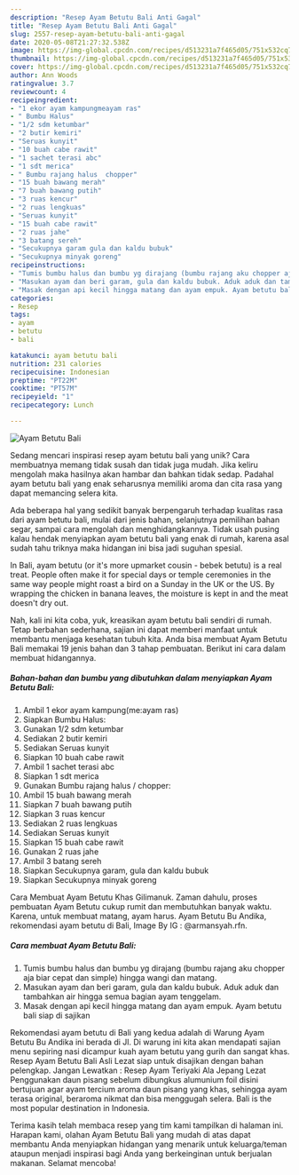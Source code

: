```yaml
---
description: "Resep Ayam Betutu Bali Anti Gagal"
title: "Resep Ayam Betutu Bali Anti Gagal"
slug: 2557-resep-ayam-betutu-bali-anti-gagal
date: 2020-05-08T21:27:32.538Z
image: https://img-global.cpcdn.com/recipes/d513231a7f465d05/751x532cq70/ayam-betutu-bali-foto-resep-utama.jpg
thumbnail: https://img-global.cpcdn.com/recipes/d513231a7f465d05/751x532cq70/ayam-betutu-bali-foto-resep-utama.jpg
cover: https://img-global.cpcdn.com/recipes/d513231a7f465d05/751x532cq70/ayam-betutu-bali-foto-resep-utama.jpg
author: Ann Woods
ratingvalue: 3.7
reviewcount: 4
recipeingredient:
- "1 ekor ayam kampungmeayam ras"
- " Bumbu Halus"
- "1/2 sdm ketumbar"
- "2 butir kemiri"
- "Seruas kunyit"
- "10 buah cabe rawit"
- "1 sachet terasi abc"
- "1 sdt merica"
- " Bumbu rajang halus  chopper"
- "15 buah bawang merah"
- "7 buah bawang putih"
- "3 ruas kencur"
- "2 ruas lengkuas"
- "Seruas kunyit"
- "15 buah cabe rawit"
- "2 ruas jahe"
- "3 batang sereh"
- "Secukupnya garam gula dan kaldu bubuk"
- "Secukupnya minyak goreng"
recipeinstructions:
- "Tumis bumbu halus dan bumbu yg dirajang (bumbu rajang aku chopper aja biar cepat dan simple) hingga wangi dan matang."
- "Masukan ayam dan beri garam, gula dan kaldu bubuk. Aduk aduk dan tambahkan air hingga semua bagian ayam tenggelam."
- "Masak dengan api kecil hingga matang dan ayam empuk. Ayam betutu bali siap di sajikan"
categories:
- Resep
tags:
- ayam
- betutu
- bali

katakunci: ayam betutu bali 
nutrition: 231 calories
recipecuisine: Indonesian
preptime: "PT22M"
cooktime: "PT57M"
recipeyield: "1"
recipecategory: Lunch

---
```



![Ayam Betutu Bali](https://img-global.cpcdn.com/recipes/d513231a7f465d05/751x532cq70/ayam-betutu-bali-foto-resep-utama.jpg)

Sedang mencari inspirasi resep ayam betutu bali yang unik? Cara membuatnya memang tidak susah dan tidak juga mudah. Jika keliru mengolah maka hasilnya akan hambar dan bahkan tidak sedap. Padahal ayam betutu bali yang enak seharusnya memiliki aroma dan cita rasa yang dapat memancing selera kita.

Ada beberapa hal yang sedikit banyak berpengaruh terhadap kualitas rasa dari ayam betutu bali, mulai dari jenis bahan, selanjutnya pemilihan bahan segar, sampai cara mengolah dan menghidangkannya. Tidak usah pusing kalau hendak menyiapkan ayam betutu bali yang enak di rumah, karena asal sudah tahu triknya maka hidangan ini bisa jadi suguhan spesial.

In Bali, ayam betutu (or it&#39;s more upmarket cousin - bebek betutu) is a real treat. People often make it for special days or temple ceremonies in the same way people might roast a bird on a Sunday in the UK or the US. By wrapping the chicken in banana leaves, the moisture is kept in and the meat doesn&#39;t dry out.


Nah, kali ini kita coba, yuk, kreasikan ayam betutu bali sendiri di rumah. Tetap berbahan sederhana, sajian ini dapat memberi manfaat untuk membantu menjaga kesehatan tubuh kita. Anda bisa membuat Ayam Betutu Bali memakai 19 jenis bahan dan 3 tahap pembuatan. Berikut ini cara dalam membuat hidangannya.

<!--inarticleads1-->

##### Bahan-bahan dan bumbu yang dibutuhkan dalam menyiapkan Ayam Betutu Bali:

1. Ambil 1 ekor ayam kampung(me:ayam ras)
1. Siapkan  Bumbu Halus:
1. Gunakan 1/2 sdm ketumbar
1. Sediakan 2 butir kemiri
1. Sediakan Seruas kunyit
1. Siapkan 10 buah cabe rawit
1. Ambil 1 sachet terasi abc
1. Siapkan 1 sdt merica
1. Gunakan  Bumbu rajang halus / chopper:
1. Ambil 15 buah bawang merah
1. Siapkan 7 buah bawang putih
1. Siapkan 3 ruas kencur
1. Sediakan 2 ruas lengkuas
1. Sediakan Seruas kunyit
1. Siapkan 15 buah cabe rawit
1. Gunakan 2 ruas jahe
1. Ambil 3 batang sereh
1. Siapkan Secukupnya garam, gula dan kaldu bubuk
1. Siapkan Secukupnya minyak goreng


Cara Membuat Ayam Betutu Khas Gilimanuk. Zaman dahulu, proses pembuatan Ayam Betutu cukup rumit dan membutuhkan banyak waktu. Karena, untuk membuat matang, ayam harus. Ayam Betutu Bu Andika, rekomendasi ayam betutu di Bali, Image By IG : @armansyah.rfn. 

<!--inarticleads2-->

##### Cara membuat Ayam Betutu Bali:

1. Tumis bumbu halus dan bumbu yg dirajang (bumbu rajang aku chopper aja biar cepat dan simple) hingga wangi dan matang.
1. Masukan ayam dan beri garam, gula dan kaldu bubuk. Aduk aduk dan tambahkan air hingga semua bagian ayam tenggelam.
1. Masak dengan api kecil hingga matang dan ayam empuk. Ayam betutu bali siap di sajikan


Rekomendasi ayam betutu di Bali yang kedua adalah di Warung Ayam Betutu Bu Andika ini berada di Jl. Di warung ini kita akan mendapati sajian menu sepiring nasi dicampur kuah ayam betutu yang gurih dan sangat khas. Resep Ayam Betutu Bali Asli Lezat siap untuk disajikan dengan bahan pelengkap. Jangan Lewatkan : Resep Ayam Teriyaki Ala Jepang Lezat Penggunakan daun pisang sebelum dibungkus alumunium foil disini bertujuan agar ayam tercium aroma daun pisang yang khas, sehingga ayam terasa original, beraroma nikmat dan bisa menggugah selera. Bali is the most popular destination in Indonesia. 

Terima kasih telah membaca resep yang tim kami tampilkan di halaman ini. Harapan kami, olahan Ayam Betutu Bali yang mudah di atas dapat membantu Anda menyiapkan hidangan yang menarik untuk keluarga/teman ataupun menjadi inspirasi bagi Anda yang berkeinginan untuk berjualan makanan. Selamat mencoba!
